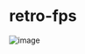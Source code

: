 # retro-fps

![image](https://user-images.githubusercontent.com/49493579/203128231-59ef75c7-11e6-42b8-8ad3-37d3f00eedd3.png)
